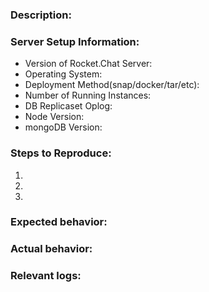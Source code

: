 <!-- 

Please see our guide for opening issues: https://rocket.chat/docs/contributing/reporting-issues

If you have questions or are looking for help/support please see: https://rocket.chat/docs/getting-support

If you are experiencing a bug please search our issues to be sure it is not already present: https://github.com/RocketChat/Rocket.Chat/issues

-->

### Description:

<!-- Description of the issue -->

### Server Setup Information:

* Version of Rocket.Chat Server: 
* Operating System: 
* Deployment Method(snap/docker/tar/etc): 
* Number of Running Instances: 
* DB Replicaset Oplog: 
* Node Version: 
* mongoDB Version: 

### Steps to Reproduce:

1. <!-- First Step -->
2. <!-- Second Step -->
3. <!-- and so on... -->

### Expected behavior:

<!-- What you expect to happen -->

### Actual behavior:

<!-- What actually happens -->

### Relevant logs:
<!-- Logs from both server and browser -->
<!-- For more information about collecting logs please see: https://rocket.chat/docs/contributing/reporting-issues#gathering-logs -->
